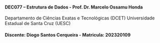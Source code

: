 #### DEC077 – Estrutura de Dados - Prof. Dr. Marcelo Ossamu Honda
Departamento de Ciências Exatas e Tecnológicas (DCET)
Universidade Estadual de Santa Cruz (UESC)

#### Discente: Diogo Santos Cerqueira - Matricula: 202320109